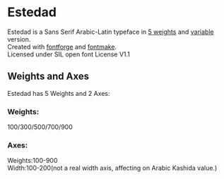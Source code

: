 # Estedad
Estedad is a Sans Serif Arabic-Latin typeface in <a href="https://aminabedi68.github.io/Estedad/">5 weights</a> and <a href="https://aminabedi68.github.io/Estedad/VF.html">variable</a> version.
<br>Created with <a href="https://github.com/fontforge/fontforge">fontforge</a> and <a href="https://github.com/googlefonts/fontmake">fontmake</a>.
<br>Licensed under SIL open font License V1.1

## Weights and Axes
Estedad has 5 Weights and 2 Axes:
<br>
### Weights:
100/300/500/700/900
<br>
### Axes:
Weights:100-900
<br>Width:100-200(not a real width axis, affecting on Arabic Kashida value.)
